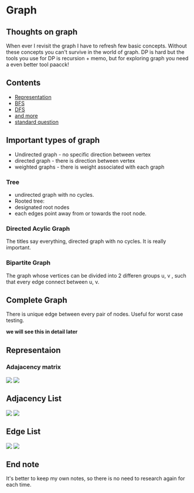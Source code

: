 # Graph

## Thoughts on graph

 When ever I revisit the graph I have to refresh few basic concepts. Without these concepts you can't survive in the world of graph.
 DP is hard but the tools you use for DP is recursion + memo, but for exploring graph you need a even better tool paacck!
 
## Contents
- [Representation](https://github.com/twentyse7en/Algorithm-notes/edit/main/graph/intro.md#representaion)
- [BFS](https://github.com/twentyse7en/Algorithm-notes/blob/main/graph/dfs.md)
- [DFS]()
- [and more]()
- [standard question]()

## Important types of graph

- Undirected graph - no specific direction between vertex
- directed graph - there is direction between vertex
- weighted graphs -  there is weight associated with each graph

### Tree
- undirected graph with no cycles.
- Rooted tree:
 - designated root nodes
 - each edges point away from or towards the root node.

### Directed Acylic Graph

The titles say everything, directed graph with no cycles. It is really important.

### Bipartite Graph

The graph whose vertices can be divided into 2 differen groups u, v , such that every edge connect between u, v.

## Complete Graph

There is unique edge between every pair of nodes. Useful for worst case testing.

**we will see this in detail later**

## Representaion
### Adajacency matrix

<img src="https://user-images.githubusercontent.com/59721339/102005923-b2183980-3d42-11eb-8736-d23014f884bb.png" align="center" />
<img src="https://user-images.githubusercontent.com/59721339/102005937-d07e3500-3d42-11eb-85eb-9056a890861d.png" align="center" />

## Adjacency List

<img src="https://user-images.githubusercontent.com/59721339/102005960-f1468a80-3d42-11eb-8e6f-5979b7a0c94c.png" align="center" />
<img src="https://user-images.githubusercontent.com/59721339/102005963-f6a3d500-3d42-11eb-9d1d-3ad0c726baa0.png" align="center" />

## Edge List


<img src="https://user-images.githubusercontent.com/59721339/102005989-3965ad00-3d43-11eb-8ad1-f321ae134ced.png" align="center" />
<img src="https://user-images.githubusercontent.com/59721339/102005998-539f8b00-3d43-11eb-9386-74d325060d83.png" align="center" />

## End note
It's better to keep my own notes, so there is no need to research again for each time.
